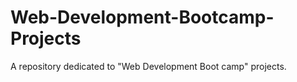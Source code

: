 # Web-Development-Bootcamp-Projects
 A repository dedicated to "Web Development Boot camp" projects.
